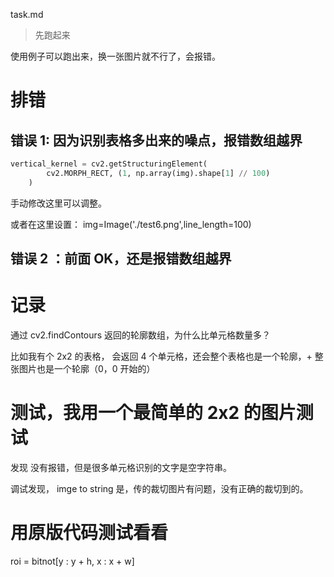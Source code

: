 task.md

> 先跑起来

使用例子可以跑出来，换一张图片就不行了，会报错。

# 排错

## 错误 1: 因为识别表格多出来的噪点，报错数组越界

```py
vertical_kernel = cv2.getStructuringElement(
        cv2.MORPH_RECT, (1, np.array(img).shape[1] // 100)
    )
```

手动修改这里可以调整。

或者在这里设置：
img=Image('./test6.png',line_length=100)

## 错误 2 ：前面 OK，还是报错数组越界

# 记录

通过 cv2.findContours 返回的轮廓数组，为什么比单元格数量多？

比如我有个 2x2 的表格，
会返回 4 个单元格，还会整个表格也是一个轮廓，+ 整张图片也是一个轮廓（0，0 开始的）

# 测试，我用一个最简单的 2x2 的图片测试

发现
没有报错，但是很多单元格识别的文字是空字符串。

调试发现，
imge to string 是，传的裁切图片有问题，没有正确的裁切到的。

# 用原版代码测试看看

roi = bitnot[y : y + h, x : x + w]
